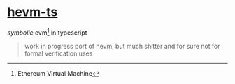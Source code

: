 # [hevm-ts](#)

*symbolic* evm[^1] in typescript

> work in progress port of hevm, but much shitter and for sure not for formal verification uses


[^1]: Ethereum Virtual Machine
